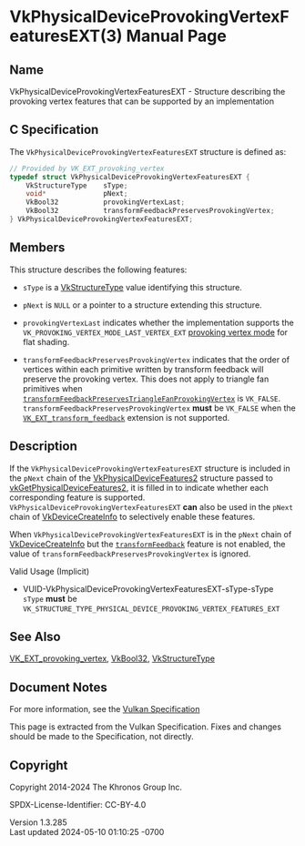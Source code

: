 # VkPhysicalDeviceProvokingVertexFeaturesEXT(3) Manual Page

## Name

VkPhysicalDeviceProvokingVertexFeaturesEXT - Structure describing the
provoking vertex features that can be supported by an implementation



## <a href="#_c_specification" class="anchor"></a>C Specification

The `VkPhysicalDeviceProvokingVertexFeaturesEXT` structure is defined
as:

``` c
// Provided by VK_EXT_provoking_vertex
typedef struct VkPhysicalDeviceProvokingVertexFeaturesEXT {
    VkStructureType    sType;
    void*              pNext;
    VkBool32           provokingVertexLast;
    VkBool32           transformFeedbackPreservesProvokingVertex;
} VkPhysicalDeviceProvokingVertexFeaturesEXT;
```

## <a href="#_members" class="anchor"></a>Members

This structure describes the following features:

- `sType` is a [VkStructureType](https://registry.khronos.org/vulkan/specs/1.3-extensions/man/html/VkStructureType.html) value identifying
  this structure.

- `pNext` is `NULL` or a pointer to a structure extending this
  structure.

- <span id="features-provokingVertexLast"></span> `provokingVertexLast`
  indicates whether the implementation supports the
  `VK_PROVOKING_VERTEX_MODE_LAST_VERTEX_EXT`
  <a href="VkProvokingVertexModeEXT.html" target="_blank"
  rel="noopener">provoking vertex mode</a> for flat shading.

- <span id="features-transformFeedbackPreservesProvokingVertex"></span>
  `transformFeedbackPreservesProvokingVertex` indicates that the order
  of vertices within each primitive written by transform feedback will
  preserve the provoking vertex. This does not apply to triangle fan
  primitives when <a
  href="https://registry.khronos.org/vulkan/specs/1.3-extensions/html/vkspec.html#limits-transformFeedbackPreservesTriangleFanProvokingVertex"
  target="_blank"
  rel="noopener"><code>transformFeedbackPreservesTriangleFanProvokingVertex</code></a>
  is `VK_FALSE`. `transformFeedbackPreservesProvokingVertex` **must** be
  `VK_FALSE` when the
  [`VK_EXT_transform_feedback`](VK_EXT_transform_feedback.html)
  extension is not supported.

## <a href="#_description" class="anchor"></a>Description

If the `VkPhysicalDeviceProvokingVertexFeaturesEXT` structure is
included in the `pNext` chain of the
[VkPhysicalDeviceFeatures2](https://registry.khronos.org/vulkan/specs/1.3-extensions/man/html/VkPhysicalDeviceFeatures2.html) structure
passed to
[vkGetPhysicalDeviceFeatures2](https://registry.khronos.org/vulkan/specs/1.3-extensions/man/html/vkGetPhysicalDeviceFeatures2.html), it is
filled in to indicate whether each corresponding feature is supported.
`VkPhysicalDeviceProvokingVertexFeaturesEXT` **can** also be used in the
`pNext` chain of [VkDeviceCreateInfo](https://registry.khronos.org/vulkan/specs/1.3-extensions/man/html/VkDeviceCreateInfo.html) to
selectively enable these features.

When `VkPhysicalDeviceProvokingVertexFeaturesEXT` is in the `pNext`
chain of [VkDeviceCreateInfo](https://registry.khronos.org/vulkan/specs/1.3-extensions/man/html/VkDeviceCreateInfo.html) but the <a
href="https://registry.khronos.org/vulkan/specs/1.3-extensions/html/vkspec.html#features-transformFeedback"
target="_blank" rel="noopener"><code>transformFeedback</code></a>
feature is not enabled, the value of
`transformFeedbackPreservesProvokingVertex` is ignored.

Valid Usage (Implicit)

- <a href="#VUID-VkPhysicalDeviceProvokingVertexFeaturesEXT-sType-sType"
  id="VUID-VkPhysicalDeviceProvokingVertexFeaturesEXT-sType-sType"></a>
  VUID-VkPhysicalDeviceProvokingVertexFeaturesEXT-sType-sType  
  `sType` **must** be
  `VK_STRUCTURE_TYPE_PHYSICAL_DEVICE_PROVOKING_VERTEX_FEATURES_EXT`

## <a href="#_see_also" class="anchor"></a>See Also

[VK_EXT_provoking_vertex](https://registry.khronos.org/vulkan/specs/1.3-extensions/man/html/VK_EXT_provoking_vertex.html),
[VkBool32](https://registry.khronos.org/vulkan/specs/1.3-extensions/man/html/VkBool32.html), [VkStructureType](https://registry.khronos.org/vulkan/specs/1.3-extensions/man/html/VkStructureType.html)

## <a href="#_document_notes" class="anchor"></a>Document Notes

For more information, see the <a
href="https://registry.khronos.org/vulkan/specs/1.3-extensions/html/vkspec.html#VkPhysicalDeviceProvokingVertexFeaturesEXT"
target="_blank" rel="noopener">Vulkan Specification</a>

This page is extracted from the Vulkan Specification. Fixes and changes
should be made to the Specification, not directly.

## <a href="#_copyright" class="anchor"></a>Copyright

Copyright 2014-2024 The Khronos Group Inc.

SPDX-License-Identifier: CC-BY-4.0

Version 1.3.285  
Last updated 2024-05-10 01:10:25 -0700

